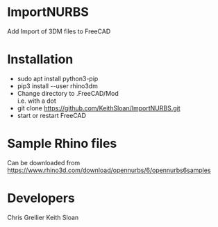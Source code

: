 # ImportNURBS

  Add Import of 3DM files to FreeCAD 

# Installation

 * sudo apt install python3-pip
 * pip3 install --user rhino3dm
 * Change directory to .FreeCAD/Mod   
   i.e. with a dot
 * git clone  https://github.com/KeithSloan/ImportNURBS.git
 * start or restart FreeCAD
 
# Sample Rhino files

  Can be downloaded from https://www.rhino3d.com/download/opennurbs/6/opennurbs6samples 

# Developers 
  
  Chris Grellier
  Keith Sloan
  

